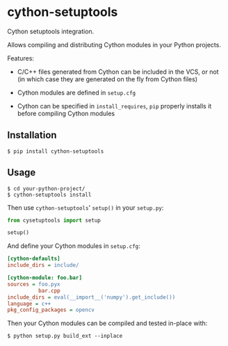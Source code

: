 # cython-setuptools

Cython setuptools integration.

Allows compiling and distributing Cython modules in your Python projects.

Features:

* C/C++ files generated from Cython can be included in the VCS, or not
  (in which case they are generated on the fly from Cython files)

* Cython modules are defined in `setup.cfg`

* Cython can be specified in `install_requires`, `pip` properly installs it
  before compiling Cython modules

## Installation

```shell
$ pip install cython-setuptools
```

## Usage

```shell
$ cd your-python-project/
$ cython-setuptools install
```

Then use `cython-setuptools`' `setup()` in your `setup.py`:

```python
from cysetuptools import setup

setup()
```

And define your Cython modules in `setup.cfg`:

```ini
[cython-defaults]
include_dirs = include/

[cython-module: foo.bar]
sources = foo.pyx
          bar.cpp
include_dirs = eval(__import__('numpy').get_include())
language = c++
pkg_config_packages = opencv
```

Then your Cython modules can be compiled and tested in-place with:

```shell
$ python setup.py build_ext --inplace
```
